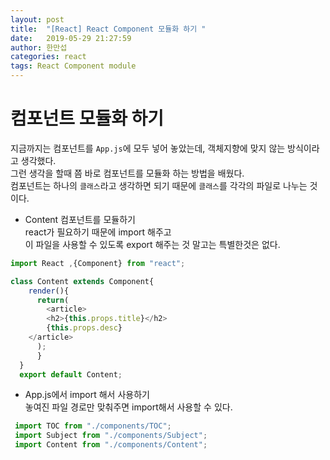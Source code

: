 ```yaml
---
layout: post
title:  "[React] React Component 모듈화 하기 "
date:   2019-05-29 21:27:59
author: 한만섭
categories: react
tags: React Component module
---
```


# 컴포넌트 모듈화 하기 

지금까지는 컴포넌트를 `App.js`에 모두 넣어 놓았는데, 객체지향에 맞지 않는 방식이라고 생각했다.  
그런 생각을 할때 쯤 바로 컴포넌트를 모듈화 하는 방법을 배웠다.  
컴포넌트는 하나의 `클래스`라고 생각하면 되기 때문에 `클래스`를 각각의 파일로 나누는 것이다. 


- Content 컴포넌트를 모듈하기  
  react가 필요하기 때문에 import 해주고  
  이 파일을 사용할 수 있도록 export 해주는 것 말고는 특별한것은 없다. 
  
```javascript
import React ,{Component} from "react";

class Content extends Component{
    render(){
      return(
        <article>
        <h2>{this.props.title}</h2>
        {this.props.desc}
    </article>
      );
      }
  }
  export default Content;
```
  
  - App.js에서 import 해서 사용하기  
    놓여진 파일 경로만 맞춰주면 import해서 사용할 수 있다. 
 ```javascript
  import TOC from "./components/TOC";
  import Subject from "./components/Subject";
  import Content from "./components/Content";
```
  
  
